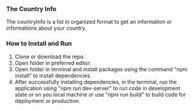 ### The Country Info ###

The countryInfo is a list in organized format to get an information or informations about your country.

### How to Install and Run ###
1. Clone or download the repo.
2. Open folder in preferred editor.
3. Open folder in terminal and install packages using the command "npm install" to install dependencies.
4. After successfully installing dependencies, in the terminal, run the application using "npm run dev-server" to run code in development state or on you local machine or use "npm run build" to build code for deployment or production.
